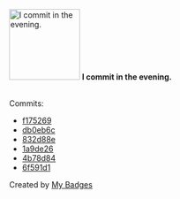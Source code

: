 <img src="https://my-badges.github.io/my-badges/evening-commits.png" alt="I commit in the evening." title="I commit in the evening." width="128">
<strong>I commit in the evening.</strong>
<br><br>

Commits:

- <a href="https://github.com/wish13yt/lightning/commit/f175269097e952e81457f32542a2b9812f798187">f175269</a>
- <a href="https://github.com/wish13yt/lightning/commit/db0eb6cd523c4f8a256a7e5d7684d679c7f4c8bc">db0eb6c</a>
- <a href="https://github.com/wish13yt/lightning/commit/832d88eef0906adbbe2f721237441db4742c0c78">832d88e</a>
- <a href="https://github.com/wish13yt/lightning/commit/1a9de2643c314aef3cd4af774863e63f39b7d54d">1a9de26</a>
- <a href="https://github.com/wish13yt/lightning/commit/4b78d8404d0e538f447387e6b0c2225bbf45a034">4b78d84</a>
- <a href="https://github.com/wish13yt/lightning/commit/6f591d1e03d1cf44a62cf37fd04a5035f0500766">6f591d1</a>


Created by <a href="https://github.com/my-badges/my-badges">My Badges</a>
